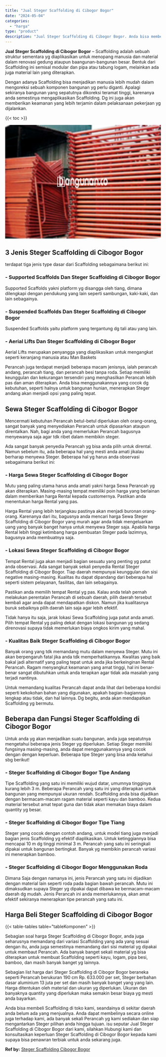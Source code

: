 ```yaml
---
title: "Jual Steger Scaffolding di Cibogor Bogor"
date: "2024-05-04"
categories: 
  - "harga"
type: "product"
description: "Jual Steger Scaffolding di Cibogor Bogor. Anda bisa membeli Scaffolding di toko kami, seandainya di sekitar daerah anda belum ada yang menjualnya. Anda dapat..."
---
```


**Jual Steger Scaffolding di Cibogor Bogor** – Scaffolding adalah sebuah struktur sementara yg diaplikasikan untuk menopang manusia dan material dalam renovasi gedung ataupun baangunan-bangunan besar. Bentuk dari Scaffolding ini semisal modular dan pipa atau tabung logam, melainkan ada juga material lain yang diterapkan.

Dengan adanya Scaffolding bisa menjadikan manusia lebih mudah dalam mengoreksi sebuah komponen bangunan yg perlu diganti. Apalagi sekiranya bangunan yang sepatutnya dikoreksi teramat tinggi, karenanya anda semestinya mengaplikasikan Scaffolding. Dg ini juga akan memberikan keamanan yang lebih terjamin dalam pelaksanaan pekerjaan yg dijalankan.

{{< toc >}}

![Jual Steger Scaffolding di Cibogor Bogor](/images/sewa-scaffolding-steger-16.png)

## 3 Jenis Steger Scaffolding di Cibogor Bogor

terdapat tiga jenis type dasar dari Scaffolding sebagaimana berikut ini:

### \- Supported Scaffolds Dan Steger Scaffolding di Cibogor Bogor

Supported Scaffolds yakni platform yg disangga oleh tiang, dimana dilengkapi dengan pendukung yang lain seperti sambungan, kaki-kaki, dan lain sebagainya.

### \- Suspended Scaffolds Dan Steger Scaffolding di Cibogor Bogor

Suspended Scaffolds yaitu platform yang tergantung dg tali atau yang lain.

### \- Aerial Lifts Dan Steger Scaffolding di Cibogor Bogor

Aerial Lifts merupakan penyangga yang diaplikasikan untuk mengangkat seperti keranjang manusia atau Man Baskets

Perancah juga terdapat menjadi beberapa macam jenisnya, ialah perancah andang, perancah tiang, dan perancah besi tanpa roda. Setiap memiliki keunggulan dan kekurangan tersendiri yang menghasilkan Perancah lebih pas dan aman diterapkan. Anda bisa menggunakannya yang cocok dg kebutuhan, seperti halnya untuk bangunan hunian, menerapkan Steger andang akan menjadi opsi yang paling tepat.

## Sewa Steger Scaffolding di Cibogor Bogor

Mencermati kebutuhan Perancah betul-betul diperlukan oleh orang-orang, sangat banyak yang menyediakan Perancah untuk dipasarkan ataupun direntalkan. Nah, bagi anda yang memerlukan Perancah bagusnya menyewanya saja agar tdk ribet dalam membikin steger.

Ada sangat banyak penyedia Perancah yg bisa anda pilih untuk dirental. Namun sebelum itu, ada beberapa hal yang mesti anda amati jikalau berharap menyewa Steger. Beberapa hal yg harus anda observasi sebagaimana berikut ini:

### \- Harga Sewa Steger Scaffolding di Cibogor Bogor

Mutu yang paling utama harus anda amati yakni harga Sewa Perancah yg akan diterapkan. Masing-masing tempat memiliki poin harga yang berlainan dalam memberikan harga Rental kepada customernya. Pastikan anda menentukan harga Rental yang pas.

Harga Rental yang lebih terjangkau pastinya akan menjadi buronan orang-orang. Karenanya dari itu, bagusnya anda mencari harga Sewa Steger Scaffolding di Cibogor Bogor yang murah agar anda tidak mengeluarkan uang yang banyak banget hanya untuk menyewa Steger saja. Apabila harga Rental lebih tinggi ketimbang harga pembuatan Steger pada lazimnya, bagusnya anda membuatnya saja.

### \- Lokasi Sewa Steger Scaffolding di Cibogor Bogor

Tempat Rental juga akan menjadi bagian sesuatu yang penting yg patut anda observasi. Ada sangat banyak sekali penyedia Rental Steger Scaffolding di Cibogor Bogor. Tiap daerah mempunyai keunggulan dan sisi negative masing-masing. Kualitas itu dapat dipandang dari beberapa hal seperti sistem pelayanan, fasilitas, dan lain sebagainya.

Pastikan anda memilih tempat Rental yg pas. Kalau anda telah pernah melakukan perentalan Perancah di sebuah daerah, pilih daerah tersebut kembali agar anda dapat mendapatkan diskon. Namun jika kualitasnya buruk sebaiknya pilih daerah lain saja agar lebih efektif.

Tidak hanya itu saja, jarak lokasi Sewa Scaffolding juga patut anda amati. Pilih tempat Rental yg paling dekat dengan lokasi bangunan yg sedang direnovasi supaya tidak memerlukan biaya ongkos kirim yang mahal.

### \- Kualitas Baik Steger Scaffolding di Cibogor Bogor

Banyak orang yang tdk memandang mutu dalam menyewa Steger. Mutu ini akan berpengaruh fatal jika anda tdk memperhatikannya. Kwalitas yang baik bakal jadi alternatif yang paling tepat untuk anda jika berkeinginan Rental Perancah. Ragam menyangkut keamanan yang amat tinggi, hal ini benar-benar sangat dibutuhkan untuk anda terapkan agar tidak ada masalah yang terjadi nantinya.

Untuk memandang kualitas Perancah dapat anda lihat dari beberapa kondisi seperti kekokohan bahan yang digunakan, apakah bagian-bagiannya lengkap atau tidak, dan hal lainnya. Dg begitu, anda akan mendapatkan Scaffolding yg bermutu.

## Beberapa dan Fungsi Steger Scaffolding di Cibogor Bogor

Untuk anda yg akan menjadikan suatu bangunan, anda juga sepatutnya mengetahui beberapa jenis Steger yg diperlukan. Setiap Steger memiliki fungsinya masing-masing, anda dapat menggunakannya yang cocok dengan dengan keperluan. Beberapa tipe Steger yang bisa anda ketahui sbg berikut!

### \- Steger Scaffolding di Cibogor Bogor Tipe Andang

Tipe Scaffolding yang satu ini memiliki wujud datar, umumnya tingginya kurang lebih 3 m. Beberapa Perancah yang satu ini yang diterapkan untuk bangunan yang mempunyai ukuran rendah. Scaffolding anda bisa dijadikan dengan bermacam-macam ragam material seperti kayu dan bamboo. Kedua material tersebut amat tepat guna dan tidak akan memakan biaya dalam quantity yg besar.

### \- Steger Scaffolding di Cibogor Bogor Tipe Tiang

Steger yang cocok dengan contoh andang, untuk model tiang juga menjadi bagian jenis Scaffolding yg efektif diaplikasikan. Untuk ketinggiannya bisa mencapai 10 m dg tinggi minimal 3 m. Perancah yang satu ini seringkali dipakai untuk bangunan bertingkat. Banyak yg membikin perancah variasi ini menerapkan bamboo.

### \- Steger Scaffolding di Cibogor Bogor Menggunakan Roda

Dimana Saja dengan namanya ini, jenis Perancah yang satu ini dijadikan dengan material lain seperti roda pada bagian bawah perancah. Mutu ini dimaksudkan supaya Steger yg dipakai dapat dibawa ke bermacam-macam daerah dg mudah. Jenis Perancah ini anda memerlukannya, akan amat efektif sekiranya menerapkan tipe perancah yang satu ini.

## Harga Beli Steger Scaffolding di Cibogor Bogor

{{< table-tables table="tableKomponen" >}}

Sebagian soal harga Steger Scaffolding di Cibogor Bogor, anda juga seharusnya memandang dari variasi Scaffolding yang ada yang sesuai dengan itu, anda juga semestinya memandang dari sisi material yg dipakai untuk membaut Perancah. Ada banyak banget sekali material yg bisa diterapkan untuk membuat Scaffolding seperti kayu, logam, pipa besi, bamboo, dan masih banyak banget yg lainnya.

Sebagian list harga dari Steger Scaffolding di Cibogor Bogor beraneka seperti Perancah berukuran 190 cm Rp. 633.000 per set, Steger berbahan dasar aluminium 13 juta per set dan masih banyak banget yang yang lain. Harga ditentukan oleh material dan ukuran yg diperlukan. Ukuran dan banyaknya quantity yang diperlukan maka semakin besar biaya yg mesti anda bayarkan.

Anda bisa membeli Scaffolding di toko kami, seandainya di sekitar daerah anda belum ada yang menjualnya. Anda dapat membelinya secara online juga terhadap kami, ada banyak sekali Perancah yg kami sediakan dan siap mengantarkan Steger pilihan anda hingga tujuan. isu seputar Jual Steger Scaffolding di Cibogor Bogor dari kami, silahkan Hubungi kami dan konsultasikan keperluan Steger Scaffolding di Cibogor Bogor kepada kami supaya bisa penawran terbiak untuk anda sekarang juga.

**Ref by:** [Steger Scaffolding Cibogor Bogor](https://id.wikipedia.org/wiki/Steger)
